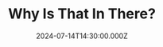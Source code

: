 ---
video:
  type: vimeo
  id: 983913025
speaker:
  permalink: bart-wilkins
  name: Bart Wilkins
title: Why Is That In There?
image: https://i.imgur.com/QkZPEs3.png
date: 2024-07-14T14:30:00.000Z
---